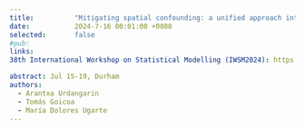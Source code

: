 ```yaml
---
title:          "Mitigating spatial confounding: a unified approach integrating simplified spatial+ and restricted regression."
date:           2024-7-16 00:01:00 +0800
selected:       false
#pub:  
links:
38th International Workshop on Statistical Modelling (IWSM2024): https://maths.dur.ac.uk/iwsm2024/

abstract: Jul 15-19, Durham
authors:
  - Arantxa Urdangarin
  - Tomás Goicoa
  - María Dolores Ugarte
---
```







